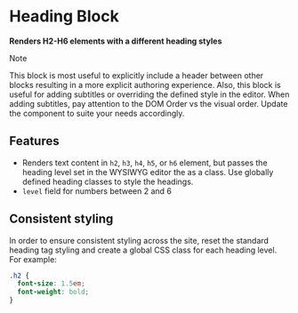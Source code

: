 # Heading Block

**Renders H2-H6 elements with a different heading styles**

> [!NOTE]
> This block is most useful to explicitly include a header between other blocks resulting in a more explicit authoring experience. Also, this block is useful for adding subtitles or overriding the defined style in the editor. When adding subtitles, pay attention to the DOM Order vs the visual order. Update the component to suite your needs accordingly.

## Features

- Renders text content in `h2`, `h3`, `h4`, `h5`, or `h6` element, 
  but passes the heading level set in the WYSIWYG editor the as a class.
  Use globally defined heading classes to style the headings.
- `level` field for numbers between 2 and 6

## Consistent styling

In order to ensure consistent styling across the site, reset the standard heading tag styling and create a global CSS class for each heading level. For example:

```css
.h2 {
  font-size: 1.5em;
  font-weight: bold;
}
```
